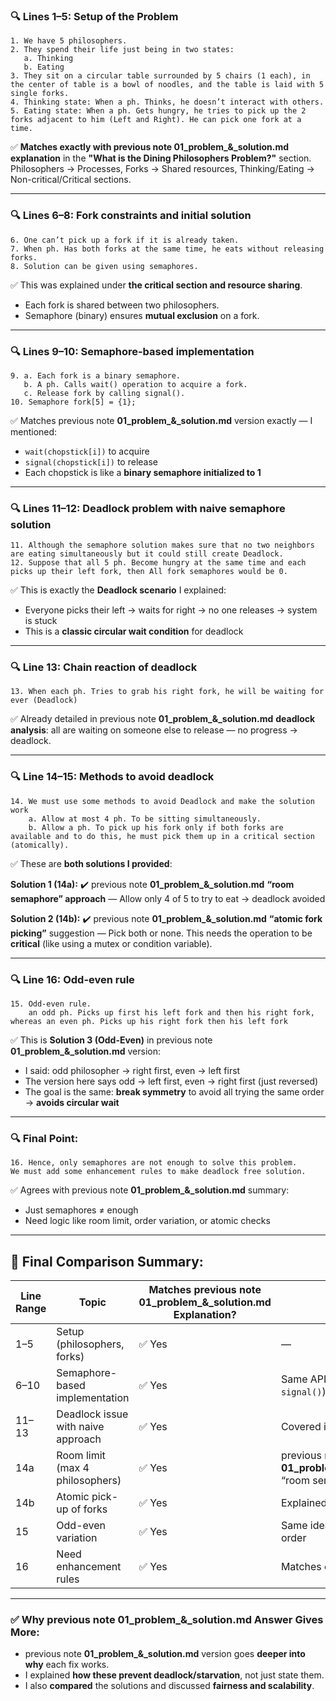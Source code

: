 ### 🔍 **Lines 1–5: Setup of the Problem**

```
1. We have 5 philosophers.
2. They spend their life just being in two states:
   a. Thinking
   b. Eating
3. They sit on a circular table surrounded by 5 chairs (1 each), in the center of table is a bowl of noodles, and the table is laid with 5 single forks.
4. Thinking state: When a ph. Thinks, he doesn’t interact with others.
5. Eating state: When a ph. Gets hungry, he tries to pick up the 2 forks adjacent to him (Left and Right). He can pick one fork at a time.
```

✅ **Matches exactly with previous note **01_problem_&_solution.md** explanation** in the **"What is the Dining Philosophers Problem?"** section.
Philosophers → Processes,
Forks → Shared resources,
Thinking/Eating → Non-critical/Critical sections.

---

### 🔍 **Lines 6–8: Fork constraints and initial solution**

```
6. One can’t pick up a fork if it is already taken.
7. When ph. Has both forks at the same time, he eats without releasing forks.
8. Solution can be given using semaphores.
```

✅ This was explained under **the critical section and resource sharing**.

* Each fork is shared between two philosophers.
* Semaphore (binary) ensures **mutual exclusion** on a fork.

---

### 🔍 **Lines 9–10: Semaphore-based implementation**

```
9. a. Each fork is a binary semaphore.
   b. A ph. Calls wait() operation to acquire a fork.
   c. Release fork by calling signal().
10. Semaphore fork[5] = {1};
```

✅ Matches previous note **01_problem_&_solution.md** version exactly — I mentioned:

* `wait(chopstick[i])` to acquire
* `signal(chopstick[i])` to release
* Each chopstick is like a **binary semaphore initialized to 1**

---

### 🔍 **Lines 11–12: Deadlock problem with naive semaphore solution**

```
11. Although the semaphore solution makes sure that no two neighbors are eating simultaneously but it could still create Deadlock.
12. Suppose that all 5 ph. Become hungry at the same time and each picks up their left fork, then All fork semaphores would be 0.
```

✅ This is exactly the **Deadlock scenario** I explained:

* Everyone picks their left → waits for right → no one releases → system is stuck
* This is a **classic circular wait condition** for deadlock

---

### 🔍 **Line 13: Chain reaction of deadlock**

```
13. When each ph. Tries to grab his right fork, he will be waiting for ever (Deadlock)
```

✅ Already detailed in previous note **01_problem_&_solution.md** **deadlock analysis**: all are waiting on someone else to release — no progress → deadlock.

---

### 🔍 **Line 14–15: Methods to avoid deadlock**

```
14. We must use some methods to avoid Deadlock and make the solution work
    a. Allow at most 4 ph. To be sitting simultaneously.
    b. Allow a ph. To pick up his fork only if both forks are available and to do this, he must pick them up in a critical section (atomically).
```

✅ These are **both solutions I provided**:

**Solution 1 (14a):**
✔️ previous note **01_problem_&_solution.md** **“room semaphore” approach** — Allow only 4 of 5 to try to eat → deadlock avoided

**Solution 2 (14b):**
✔️ previous note **01_problem_&_solution.md** **“atomic fork picking”** suggestion — Pick both or none. This needs the operation to be **critical** (like using a mutex or condition variable).

---

### 🔍 **Line 16: Odd-even rule**

```
15. Odd-even rule.
    an odd ph. Picks up first his left fork and then his right fork, whereas an even ph. Picks up his right fork then his left fork
```

✅ This is **Solution 3 (Odd-Even)** in previous note **01_problem_&_solution.md** version:

* I said: odd philosopher → right first, even → left first
* The version here says odd → left first, even → right first (just reversed)
* The goal is the same: **break symmetry** to avoid all trying the same order → **avoids circular wait**

---

### 🔍 **Final Point:**

```
16. Hence, only semaphores are not enough to solve this problem.
We must add some enhancement rules to make deadlock free solution.
```

✅ Agrees with previous note **01_problem_&_solution.md** summary:

* Just semaphores ≠ enough
* Need logic like room limit, order variation, or atomic checks

---

## 🏁 Final Comparison Summary:

| Line Range | Topic                              | Matches previous note **01_problem_&_solution.md** Explanation? | Notes                           |
| ---------- | ---------------------------------- | ----------------------- | ------------------------------- |
| 1–5        | Setup (philosophers, forks)        | ✅ Yes                   | —                               |
| 6–10       | Semaphore-based implementation     | ✅ Yes                   | Same API (`wait()`, `signal()`) |
| 11–13      | Deadlock issue with naive approach | ✅ Yes                   | Covered in detail               |
| 14a        | Room limit (max 4 philosophers)    | ✅ Yes                   | previous note **01_problem_&_solution.md** “room semaphore”             |
| 14b        | Atomic pick-up of forks            | ✅ Yes                   | Explained as critical section   |
| 15         | Odd-even variation                 | ✅ Yes                   | Same idea, different fork order |
| 16         | Need enhancement rules             | ✅ Yes                   | Matches conclusion              |

---

### ✅ Why previous note **01_problem_&_solution.md** Answer Gives More:

* previous note **01_problem_&_solution.md** version goes **deeper into why** each fix works.
* I explained **how these prevent deadlock/starvation**, not just state them.
* I also **compared** the solutions and discussed **fairness and scalability**.